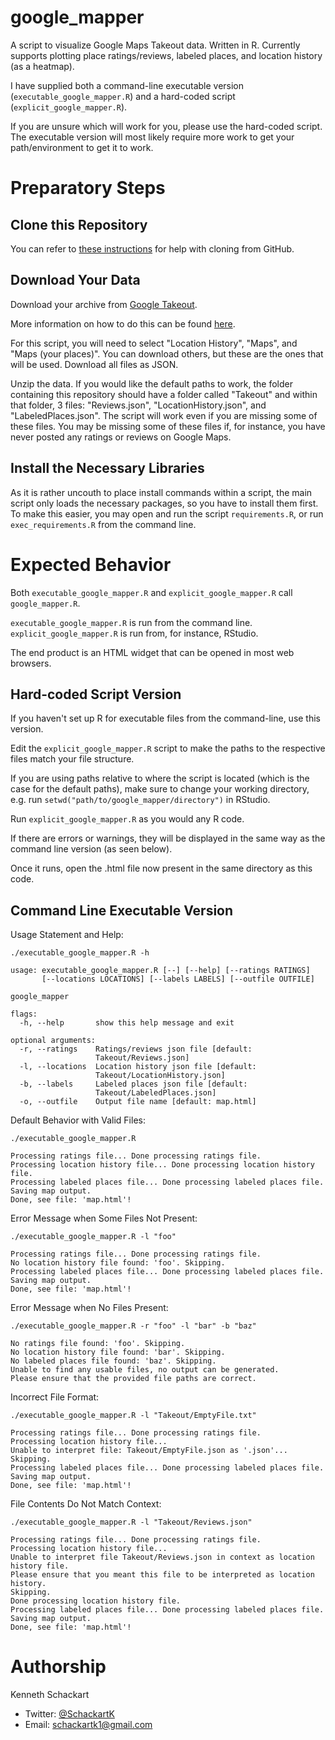 # google_mapper
A script to visualize Google Maps Takeout data. Written in R. Currently supports plotting place ratings/reviews, labeled places, and location history (as a heatmap).

I have supplied both a command-line executable version (`executable_google_mapper.R`) and a hard-coded script (`explicit_google_mapper.R`).

If you are unsure which will work for you, please use the hard-coded script. The executable version will most likely require more work to get your path/environment to get it to work.

# Preparatory Steps

## Clone this Repository

You can refer to [these instructions](https://help.github.com/en/github/creating-cloning-and-archiving-repositories/cloning-a-repository) for help with cloning from GitHub.

## Download Your Data
Download your archive from [Google Takeout](https://takeout.google.com/).

More information on how to do this can be found [here](https://support.google.com/accounts/answer/3024190?hl=en).

For this script, you will need to select "Location History", "Maps", and "Maps (your places)". You can download others, but these are the ones that will be used. Download all files as JSON.

Unzip the data. If you would like the default paths to work, the folder containing this repository should have a folder called "Takeout" and within that folder, 3 files: "Reviews.json", "LocationHistory.json", and "LabeledPlaces.json". The script will work even if you are missing some of these files. You may be missing some of these files if, for instance, you have never posted any ratings or reviews on Google Maps.

## Install the Necessary Libraries

As it is rather uncouth to place install commands within a script, the main script only loads the necessary packages, so you have to install them first. To make this easier, you may open and run the script `requirements.R`, or run `exec_requirements.R` from the command line.

# Expected Behavior

Both `executable_google_mapper.R` and `explicit_google_mapper.R` call `google_mapper.R`.

`executable_google_mapper.R` is run from the command line. `explicit_google_mapper.R` is run from, for instance, RStudio.

The end product is an HTML widget that can be opened in most web browsers.

## Hard-coded Script Version

If you haven't set up R for executable files from the command-line, use this version.

Edit the `explicit_google_mapper.R` script to make the paths to the respective files match your file structure.

If you are using paths relative to where the script is located (which is the case for the default paths), make sure to change your working directory, e.g. run `setwd("path/to/google_mapper/directory")` in RStudio.

Run `explicit_google_mapper.R` as you would any R code.

If there are errors or warnings, they will be displayed in the same way as the command line version (as seen below).

Once it runs, open the .html file now present in the same directory as this code.

## Command Line Executable Version

Usage Statement and Help:
```
./executable_google_mapper.R -h

usage: executable_google_mapper.R [--] [--help] [--ratings RATINGS]
       [--locations LOCATIONS] [--labels LABELS] [--outfile OUTFILE]

google_mapper

flags:
  -h, --help       show this help message and exit

optional arguments:
  -r, --ratings    Ratings/reviews json file [default:
                   Takeout/Reviews.json]
  -l, --locations  Location history json file [default:
                   Takeout/LocationHistory.json]
  -b, --labels     Labeled places json file [default:
                   Takeout/LabeledPlaces.json]
  -o, --outfile    Output file name [default: map.html]
```

Default Behavior with Valid Files:
```
./executable_google_mapper.R

Processing ratings file... Done processing ratings file.
Processing location history file... Done processing location history file.
Processing labeled places file... Done processing labeled places file.
Saving map output.
Done, see file: 'map.html'!
```

Error Message when Some Files Not Present:
```
./executable_google_mapper.R -l "foo"

Processing ratings file... Done processing ratings file.
No location history file found: 'foo'. Skipping.
Processing labeled places file... Done processing labeled places file.
Saving map output.
Done, see file: 'map.html'!
```

Error Message when No Files Present:
```
./executable_google_mapper.R -r "foo" -l "bar" -b "baz"

No ratings file found: 'foo'. Skipping.
No location history file found: 'bar'. Skipping.
No labeled places file found: 'baz'. Skipping.
Unable to find any usable files, no output can be generated.
Please ensure that the provided file paths are correct.
```

Incorrect File Format:
```
./executable_google_mapper.R -l "Takeout/EmptyFile.txt"

Processing ratings file... Done processing ratings file.
Processing location history file... 
Unable to interpret file: Takeout/EmptyFile.json as '.json'... Skipping.
Processing labeled places file... Done processing labeled places file.
Saving map output.
Done, see file: 'map.html'!
```

File Contents Do Not Match Context:
```
./executable_google_mapper.R -l "Takeout/Reviews.json"

Processing ratings file... Done processing ratings file.
Processing location history file... 
Unable to interpret file Takeout/Reviews.json in context as location history file.
Please ensure that you meant this file to be interpreted as location history.
Skipping.
Done processing location history file.
Processing labeled places file... Done processing labeled places file.
Saving map output.
Done, see file: 'map.html'!
```

# Authorship

Kenneth Schackart

* Twitter: [\@SchackartK](https://twitter.com/SchackartK)
* Email: schackartk1@gmail.com

